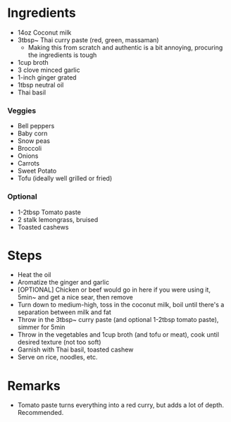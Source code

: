 # Ingredients
- 14oz Coconut milk
- 3tbsp~ Thai curry paste (red, green, massaman)
    - Making this from scratch and authentic is a bit annoying, procuring the ingredients is tough
- 1cup broth
- 3 clove minced garlic
- 1-inch ginger grated
- 1tbsp neutral oil
- Thai basil

### Veggies
- Bell peppers
- Baby corn
- Snow peas
- Broccoli
- Onions
- Carrots
- Sweet Potato
- Tofu (ideally well grilled or fried)

### Optional
- 1-2tbsp Tomato paste
- 2 stalk lemongrass, bruised
- Toasted cashews

# Steps
- Heat the oil
- Aromatize the ginger and garlic
- [OPTIONAL] Chicken or beef would go in here if you were using it, 5min~ and get a nice sear, then remove
- Turn down to medium-high, toss in the coconut milk, boil until there's a separation between milk and fat
- Throw in the 3tbsp~ curry paste (and optional 1-2tbsp tomato paste), simmer for 5min
- Throw in the vegetables and 1cup broth (and tofu or meat), cook until desired texture (not too soft)
- Garnish with Thai basil, toasted cashew
- Serve on rice, noodles, etc.

# Remarks
- Tomato paste turns everything into a red curry, but adds a lot of depth. Recommended.

